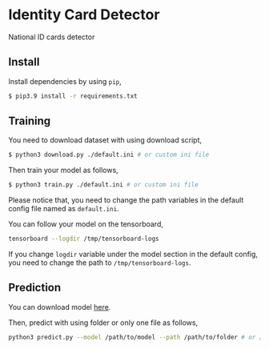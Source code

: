 # Identity Card Detector
National ID cards detector

## Install
Install dependencies by using `pip`,

```bash
$ pip3.9 install -r requirements.txt
```

## Training
You need to download dataset with using download script,

```bash
$ python3 download.py ./default.ini # or custom ini file
```

Then train your model as follows,

```bash
$ python3 train.py ./default.ini # or custom ini file
```

Please notice that, you need to change the path variables in the default config file named as `default.ini`.

You can follow your model on the tensorboard,

```bash
tensorboard --logdir /tmp/tensorboard-logs
```

If you change `logdir` variable under the model section in the default config, you need to change the path to `/tmp/tensorboard-logs`.

## Prediction

You can download model [here](https://drive.google.com/file/d/1K8A6og7Q4lI-UmH8h-YHZw0EJKTMDlow).

Then, predict with using folder or only one file as follows,

```bash
python3 predict.py --model /path/to/model --path /path/to/folder # or /path/to/file
```
